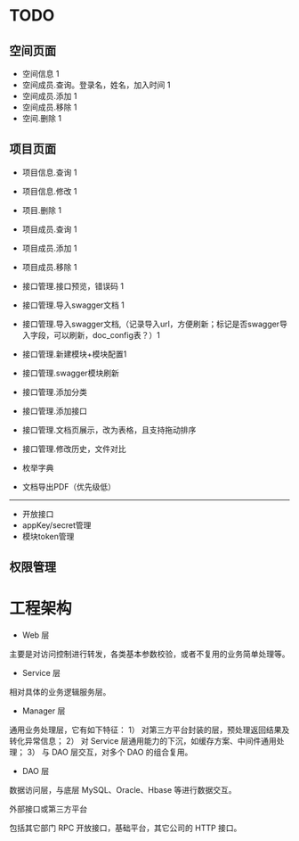 # TODO 

## 空间页面

- 空间信息 1
- 空间成员.查询。登录名，姓名，加入时间 1
- 空间成员.添加 1
- 空间成员.移除 1
- 空间.删除 1



## 项目页面

- 项目信息.查询 1
- 项目信息.修改 1
- 项目.删除 1

- 项目成员.查询 1
- 项目成员.添加 1
- 项目成员.移除 1


- 接口管理.接口预览，错误码 1
- 接口管理.导入swagger文档 1
- 接口管理.导入swagger文档,（记录导入url，方便刷新；标记是否swagger导入字段，可以刷新，doc_config表？）1
- 接口管理.新建模块+模块配置1
- 接口管理.swagger模块刷新
- 接口管理.添加分类
- 接口管理.添加接口
- 接口管理.文档页展示，改为表格，且支持拖动排序 
- 接口管理.修改历史，文件对比
- 枚举字典

- 文档导出PDF（优先级低）


---

- 开放接口
- appKey/secret管理
- 模块token管理


## 权限管理



# 工程架构

- Web 层

主要是对访问控制进行转发，各类基本参数校验，或者不复用的业务简单处理等。

- Service 层

相对具体的业务逻辑服务层。

- Manager 层

通用业务处理层，它有如下特征： 1） 对第三方平台封装的层，预处理返回结果及转化异常信息； 2） 对 Service 层通用能力的下沉，如缓存方案、中间件通用处理； 3） 与 DAO 层交互，对多个 DAO 的组合复用。

- DAO 层

数据访问层，与底层 MySQL、Oracle、Hbase 等进行数据交互。

外部接口或第三方平台

包括其它部门 RPC 开放接口，基础平台，其它公司的 HTTP 接口。
